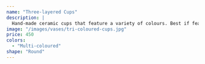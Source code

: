 ```yaml
---
name: "Three-layered Cups"
description: |
  Hand-made ceramic cups that feature a variety of colours. Best if featured as a set instead of by themselves. Available for purchase in a set of 6 cups.
image: "/images/vases/tri-coloured-cups.jpg"
price: 450
colors:
  - "Multi-coloured"
shape: "Round"
---
```

